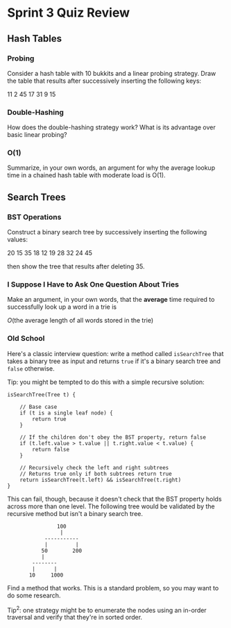 # Sprint 3 Quiz Review

## Hash Tables

### Probing

Consider a hash table with 10 bukkits and a linear probing strategy. Draw the table that results after successively inserting the following keys:

11  2  45  17  31  9  15


### Double-Hashing

How does the double-hashing strategy work? What is its advantage over basic linear probing?

### O(1)

Summarize, in your own words, an argument for why the average lookup time in a chained hash table with moderate load is O(1).


## Search Trees

### BST Operations

Construct a binary search tree by successively inserting the following values:

20  15  35  18  12  19  28  32  24  45

then show the tree that results after deleting 35.


### I Suppose I Have to Ask One Question About Tries

Make an argument, in your own words, that the **average** time required to successfully look up a word in a trie is 

*O*(the average length of all words stored in the trie)


### Old School

Here's a classic interview question: write a method called `isSearchTree` that takes a binary tree as input and returns `true` if it's a
binary search tree and `false` otherwise.

Tip: you might be tempted to do this with a simple recursive solution:

```
isSearchTree(Tree t) {

    // Base case
    if (t is a single leaf node) {
        return true
    }

    // If the children don't obey the BST property, return false
    if (t.left.value > t.value || t.right.value < t.value) {
        return false
    }
    
    // Recursively check the left and right subtrees
    // Returns true only if both subtrees return true
    return isSearchTree(t.left) && isSearchTree(t.right)
}
```

This can fail, though, because it doesn't check that the BST property holds across more than one level. The following tree would be validated by the recursive method but isn't a binary search tree.

```
                100
                 |
            -----------
            |         |
           50        200
           |
        --------
        |      |
       10     1000
```

Find a method that works. This is a standard problem, so you may want to do some research.

Tip<sup>2</sup>: one strategy might be to enumerate the nodes using an in-order traversal and verify that they're in sorted order.


